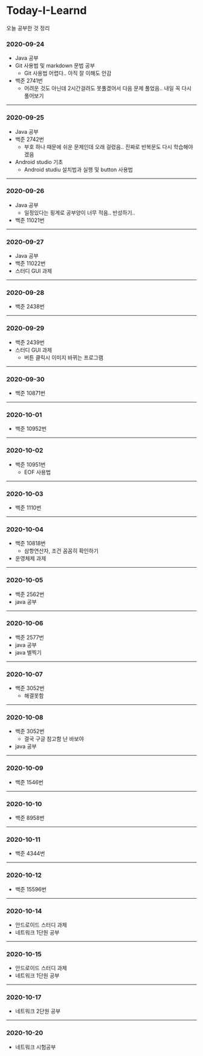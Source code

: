 # Today-I-Learnd

오늘 공부한 것 정리

### 2020-09-24

- Java 공부
- Git 사용법 및 markdown 문법 공부
    * Git 사용법 어렵다.. 아직 잘 이해도 안감
- 백준 2741번
    * 어려운 것도 아닌데 2시간걸려도 못풀겠어서 다음 문제 풀었음.. 내일 꼭 다시 풀어보기
***
### 2020-09-25
- Java 공부
- 백준 2742번
    * 부호 하나 때문에 쉬운 문제인데 오래 걸렸음.. 진짜로 반복문도 다시 학습해야겠음
- Android studio 기초
    * Android studiu 설치법과 실행 및 button 사용법
***
### 2020-09-26
- Java 공부
    * 일정있다는 핑계로 공부양이 너무 적음.. 반성하기..
- 백준 11021번
***
### 2020-09-27
- Java 공부
- 백준 11022번
- 스터디 GUI 과제
***
### 2020-09-28
- 백준 2438번
***
### 2020-09-29
- 백준 2439번
- 스터디 GUI 과제
    * 버튼 클릭시 이미지 바뀌는 프로그램
***
### 2020-09-30
- 백준 10871번
***
### 2020-10-01
- 백준 10952번
***
### 2020-10-02
- 백준 10951번
    * EOF 사용법
***
### 2020-10-03
- 백준 1110번
***
### 2020-10-04
- 백준 10818번
    * 삼항연산자, 조건 꼼꼼히 확인하기
- 운영체제 과제
***
### 2020-10-05
- 백준 2562번
- java 공부
***
### 2020-10-06
- 백준 2577번
- java 공부
- java 별찍기
***
### 2020-10-07
- 백준 3052번
   * 해결못함 
***
### 2020-10-08
- 백준 3052번
   * 결국 구글 참고함 난 바보야
- java 공부
***
### 2020-10-09
- 백준 1546번
***
### 2020-10-10
- 백준 8958번
***
### 2020-10-11
- 백준 4344번
***
### 2020-10-12
- 백준 15596번
***
### 2020-10-14
- 안드로이드 스터디 과제
- 네트워크 1단원 공부
***
### 2020-10-15
- 안드로이드 스터디 과제
- 네트워크 1단원 공부
***
### 2020-10-17
- 네트워크 2단원 공부
***
### 2020-10-20
- 네트워크 시험공부
